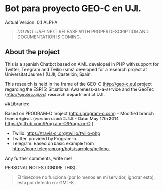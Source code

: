 Bot para proyecto GEO-C en UJI. 
====================

Actual Version: 0.1 ALPHA
> *DO NOT USE!* 
> NEXT RELEASE WITH PROPER DESCRIPTION AND DOCUMENTATION IS COMING.

About the project
---------------------

This is a spanish Chatbot based on AIML developed in PHP with support for Twitter, Telegram and Twilio (sms) developed for a research project at Universitat Jaume I (UJI), Castellón, Spain. 

This research is held in the frame of the GEO-C (http://geo-c.eu) project regarding the ESR15: Situational Awareness-as-a-service and the GeoTec (http://geotec.uji.es) research department at UJI. 

##Libraries:

Based on PROGRAM-O project (http://program-o.com) - Modified branch from original. 
(version used: 2.4.8 - Date: May 17th 2014 - https://github.com/Program-O/Program-O )

+ Twilio: https://travis-ci.org/twilio/twilio-php
+ Twitter: provided by Program-o. 
+ Telegram: Based on basic example from https://core.telegram.org/bots/samples/hellobot

Any further comments, write me!



PERSONAL NOTES (IGNORE THIS): 
> El timezone no funciona (por lo menos en mi servidor, ignorar esto), está por defecto en: GMT-8
